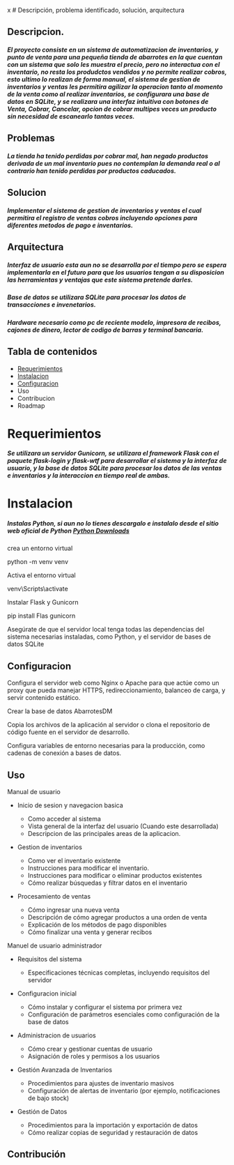 x  # Descripción, problema identificado, solución, arquitectura

## Descripcion.

##### El proyecto consiste en un sistema de automatizacion de inventarios, y punto de venta para una pequeña tienda de abarrotes en la que cuentan con un sistema que solo les muestra el precio, pero no interactua con el inventario, no resta los produdctos vendidos y no permite realizar cobros, esto ultimo lo realizan de forma manual, el sistema de gestion de inventarios y ventas les permitira agilizar la operacion tanto al momento de la venta como al realizar inventarios, se configurara una base de datos en SQLite, y se realizara una interfaz intuitiva con botones de Venta, Cobrar, Cancelar, opcion de cobrar multipes veces un producto sin necesidad de escanearlo tantas veces.

## Problemas

##### La tienda ha tenido perdidas por cobrar mal, han negado productos derivada de un mal inventario pues no contemplan la demanda real o al contrario han tenido perdidas por productos caducados.

## Solucion

##### Implementar el sistema de gestion de inventarios y ventas el cual permitira el registro de ventas cobros incluyendo opciones para diferentes metodos de pago e inventarios.

## Arquitectura

##### Interfaz de usuario esta aun no se desarrolla por el tiempo pero se espera implementarla en el futuro para que los usuarios tengan a su disposicion las herramientas y ventajas que este sistema pretende darles.

##### Base de datos se utilizara SQLite para procesar los datos de transacciones e invenetarios.

##### Hardware necesario como pc de reciente modelo, impresora de recibos, cajones de dinero, lector de codigo de barras y terminal bancaria.

## Tabla de contenidos
- [Requerimientos](https://github.com/erckvan/Taller-productividad-ErickMedina/tree/develop?tab=readme-ov-file#requerimientos)
- [Instalacion](https://github.com/erckvan/Taller-productividad-ErickMedina/tree/develop?tab=readme-ov-file#instalacion)
- [Configuracion](https://github.com/erckvan/Taller-productividad-ErickMedina/blob/develop/README.md#configuracion) 
- Uso
- Contribucion
- Roadmap

# Requerimientos

##### Se utilizara un servidor Gunicorn, se utilizara el framework Flask con el paquete flask-login y flask-wtf para desarrollar el sistema y la interfaz de usuario, y la base de datos SQLite para procesar los datos de las ventas e inventarios y la interaccion en tiempo real de ambas.

# Instalacion

##### Instalas Python, si aun no lo tienes descargalo e instalalo desde el sitio web oficial de Python [Python Downloads](https://www.python.org/downloads/) 
crea un entorno virtual 

python -m venv venv

Activa el entorno virtual

venv\Scripts\activate

Instalar Flask y Gunicorn

pip install Flas gunicorn

Asegúrate de que el servidor local tenga todas las dependencias del sistema necesarias instaladas, como Python, y el servidor de bases de datos SQLite

## Configuracion

Configura el servidor web como Nginx o Apache para que actúe como un proxy que pueda manejar HTTPS, redireccionamiento, balanceo de carga, y servir contenido estático.

Crear la base de datos AbarrotesDM

Copia los archivos de la aplicación al servidor o clona el repositorio de código fuente en el servidor de desarrollo.

Configura variables de entorno necesarias para la producción, como cadenas de conexión a bases de datos.

## Uso

Manual de usuario 

- Inicio de sesion y navegacion basica
  * Como acceder al sistema
  * Vista general de la interfaz del usuario (Cuando este desarrollada)
  * Descripcion de las principales areas de la aplicacion.

- Gestion de inventarios
  * Como ver el inventario existente
  * Instrucciones para modificar el inventario.
  * Instrucciones para modificar o eliminar productos existentes
  * Cómo realizar búsquedas y filtrar datos en el inventario

- Procesamiento de ventas
  * Cómo ingresar una nueva venta
  * Descripción de cómo agregar productos a una orden de venta
  * Explicación de los métodos de pago disponibles
  * Cómo finalizar una venta y generar recibos

Manuel de usuario administrador

- Requisitos del sistema
  * Especificaciones técnicas completas, incluyendo requisitos del servidor

- Configuracion inicial
  * Cómo instalar y configurar el sistema por primera vez
  * Configuración de parámetros esenciales como configuración de la base de datos

- Administracion de usuarios
  * Cómo crear y gestionar cuentas de usuario
  * Asignación de roles y permisos a los usuarios

- Gestión Avanzada de Inventarios
  * Procedimientos para ajustes de inventario masivos
  * Configuración de alertas de inventario (por ejemplo, notificaciones de bajo stock)

- Gestión de Datos
  * Procedimientos para la importación y exportación de datos
  * Cómo realizar copias de seguridad y restauración de datos

## Contribución











